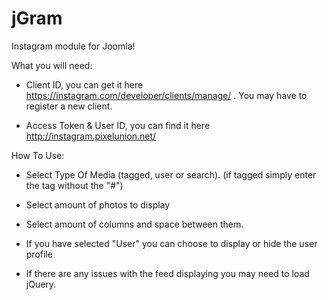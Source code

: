# jGram
Instagram module for Joomla! 

What you will need:

- Client ID, you can get it here https://instagram.com/developer/clients/manage/ . You may have to register a new client.

- Access Token & User ID, you can find it here http://instagram.pixelunion.net/

How To Use:

- Select Type Of Media (tagged, user or search).
  (if tagged simply enter the tag without the "#")

- Select amount of photos to display

- Select amount of columns and space between them.

- If you have selected "User" you can choose to display or hide the user profile

- If there are any issues with the feed displaying you may need to load jQuery.
